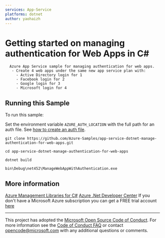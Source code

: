 ```yaml
---
services: App-Service
platforms: dotnet
author: yaohaizh
---
```


# Getting started on managing authentication for Web Apps in C# #

      Azure App Service sample for managing authentication for web apps.
       - Create 4 web apps under the same new app service plan with:
         - Active Directory login for 1
         - Facebook login for 2
         - Google login for 3
         - Microsoft login for 4


## Running this Sample ##

To run this sample:

Set the environment variable `AZURE_AUTH_LOCATION` with the full path for an auth file. See [how to create an auth file](https://github.com/Azure/azure-libraries-for-net/blob/master/AUTH.md).

    git clone https://github.com/Azure-Samples/app-service-dotnet-manage-authentication-for-web-apps.git

    cd app-service-dotnet-manage-authentication-for-web-apps
  
    dotnet build
    
    bin\Debug\net452\ManageWebAppWithAuthentication.exe

## More information ##

[Azure Management Libraries for C#](https://github.com/Azure/azure-sdk-for-net/tree/Fluent)
[Azure .Net Developer Center](https://azure.microsoft.com/en-us/develop/net/)
If you don't have a Microsoft Azure subscription you can get a FREE trial account [here](http://go.microsoft.com/fwlink/?LinkId=330212)

---

This project has adopted the [Microsoft Open Source Code of Conduct](https://opensource.microsoft.com/codeofconduct/). For more information see the [Code of Conduct FAQ](https://opensource.microsoft.com/codeofconduct/faq/) or contact [opencode@microsoft.com](mailto:opencode@microsoft.com) with any additional questions or comments.